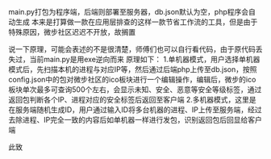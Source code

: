 main.py打包为程序端，后端则部署至服务器，db.json默认为空，php程序会自动生成
本来是打算做一款在应用层排查的这样一款节省工作流的工具，但是由于特殊原因，微步社区迟迟不开放，故搁置

说一下原理，可能会表述的不是很清楚，师傅们也可以自行看代码，由于原代码丢失过，当前main.py是用exe逆向而来
原理如下：
1.单机器模式，用户选择单机器模式后，先扫描本机的进程与对应IP等，然后通过后端php上传至db.json，按照config.json中的包对微步社区的ico板块进行一个编辑操作，编辑后，微步的ico板块单次最多可查询500个左右，会显示未知、安全、恶意等安全等级标签，通过返回包判断各个IP、进程对应的安全标签后返回至客户端
2.多机器模式，这里是在服务端随机生成ID，用户通过输入ID将多台机器的进程、IP上传至服务端，经过去除进程、IP完全一致的内容后如单机器一样进行发包，识别返回包后回显给客户端

此致
